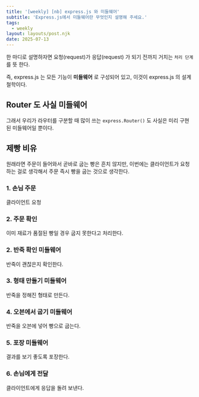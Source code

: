 ```yaml
---
title: '[weekly] [nb] express.js 와 미들웨어'
subtitle: 'Express.js에서 미들웨어란 무엇인지 설명해 주세요.'
tags:
  - weekly
layout: layouts/post.njk
date: 2025-07-13
---
```


한 마디로 설명하자면 요청(request)가 응답(request) 가 되기 전까지 거치는 `처리 단계` 를 뜻 한다.

즉, express.js 는 모든 기능이 **미들웨어** 로 구성되어 있고, 이것이 express.js 의 설계 철학이다.

## Router 도 사실 미들웨어

그래서 우리가 라우터를 구분할 때 많이 쓰는 `express.Router()` 도 사실은 미리 구현된 미들웨어일 뿐이다.

## 제빵 비유

원래라면 주문이 들어와서 곧바로 굽는 빵은 흔치 않지만, 이번에는 클라이언트가 요청하는 걸로 생각해서 주문 즉시 빵을 굽는 것으로 생각한다.

### 1. 손님 주문

클라이언트 요청

### 2. 주문 확인

이미 재료가 품절된 빵일 경우 굽지 못한다고 처리한다.

### 2. 반죽 확인 미들웨어

반죽이 괜찮은지 확인한다.

### 3. 형태 만들기 미들웨어

반죽을 정해진 형태로 만든다.

### 4. 오븐에서 굽기 미들웨어

반죽을 오븐에 넣어 빵으로 굽는다.

### 5. 포장 미들웨어

결과를 보기 좋도록 포장한다.

### 6. 손님에게 전달

클라이언트에게 응답을 돌려 보낸다.
